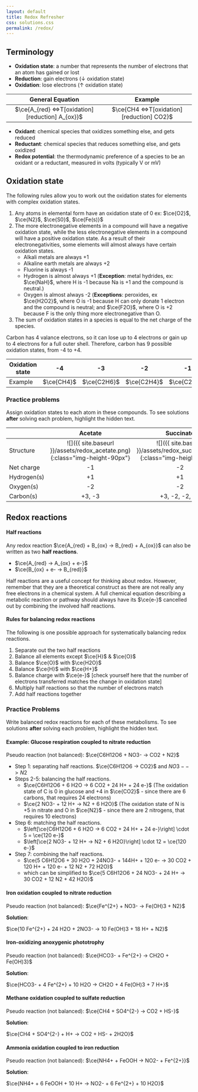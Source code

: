 ```yaml
---
layout: default
title: Redox Refresher
css: solutions.css
permalink: /redox/
---
```


## Terminology

 - **Oxidation state**: a number that represents the number of electrons that an atom has gained or lost
 - **Reduction**: gain electrons (↓ oxidation state)
 - **Oxidation**: lose electrons (↑ oxidation state)


|                       General Equation                        |                        Example                         |
|:-------------------------------------------------------------:|:------------------------------------------------------:|
| $\ce{A_{red} <=>T[oxidation][reduction] A_{ox}}$ | $\ce{CH4 <=>T[oxidation][reduction] CO2}$ |

 - **Oxidant**: chemical species that oxidizes something else, and gets reduced
 - **Reductant**: chemical species that reduces something else, and gets oxidized
 - **Redox potential**: the thermodynamic preference of a species to be an oxidant or a reductant, measured in volts (typically V or mV)

## Oxidation state

The following rules allow you to work out the oxidation states for elements with complex oxidation states.

1. Any atoms in elemental form have an oxidation state of 0 ex: $\ce{O2}$, $\ce{N2}$, $\ce{S0}$, $\ce{Fe(s)}$
2. The more electronegative elements in a compound will have a negative oxidation state, while the less electronegative elements in a compound will have a positive oxidation state. As a result of their electronegativities, some elements will almost always have certain oxidation states.
   - Alkali metals are always +1
   - Alkaline earth metals are always +2
   - Fluorine is always -1
   - Hydrogen is almost always +1 (**Exception**: metal hydrides, ex: $\ce{NaH}$, where H is -1 because Na is +1 and the compound is neutral.)
   - Oxygen is almost always -2 (**Exceptions**: peroxides, ex $\ce{H2O2}$, where O is -1 because H can only donate 1 electron and the compound is neutral; and $\ce{F2O}$, where O is +2 because F is the only thing more electronegative than O.
3. The sum of oxidation states in a species is equal to the net charge of the species.

Carbon has 4 valance electrons, so it can lose up to 4 electrons or gain up to 4 electrons for a full outer shell. Therefore, carbon has 9 possible oxidation states, from -4 to +4.

| Oxidation state |     -4     |     -3      |     -2      |     -1      |      0      |      +1       |     +2      |     +3      |     +4     |
|-----------------|:----------:|:-----------:|:-----------:|:-----------:|:-----------:|:-------------:|:-----------:|:-----------:|:----------:|
| Example         | $\ce{CH4}$ | $\ce{C2H6}$ | $\ce{C2H4}$ | $\ce{C2H2}$ | $\ce{CH2O}$ | $\ce{C2H2O2}$ | $\ce{CHO2-}$ | $\ce{C2O4-}$ | $\ce{CO2}$ |


### Practice problems

Assign oxidation states to each atom in these compounds. To see solutions **after** solving each problem, highlight the hidden text.

|             |                                **Acetate**                                 |                                **Succinate**                                 |                                **Fumarate**                                 |                                **Ethanol**                                 |
|-------------|:--------------------------------------------------------------------------:|:----------------------------------------------------------------------------:|:---------------------------------------------------------------------------:|:--------------------------------------------------------------------------:|
| Structure   | ![]({{ site.baseurl }}/assets/redox_acetate.png){:class="img-height-90px"} | ![]({{ site.baseurl }}/assets/redox_succinate.png){:class="img-height-90px"} | ![]({{ site.baseurl }}/assets/redox_fumarate.png){:class="img-height-90px"} | ![]({{ site.baseurl }}/assets/redox_ethanol.png){:class="img-height-50px"} |
| Net charge  |                      <span class="solution">-1</span>                      |                       <span class="solution">-2</span>                       |                      <span class="solution">-2</span>                       |                      <span class="solution">0</span>                       |
| Hydrogen(s) |                      <span class="solution">+1</span>                      |                       <span class="solution">+1<span>                        |                      <span class="solution">+1</span>                       |                      <span class="solution">+1</span>                      |
| Oxygen(s)   |                      <span class="solution">-2</span>                      |                       <span class="solution">-2</span>                       |                      <span class="solution">-2</span>                       |                      <span class="solution">-2</span>                      |
| Carbon(s)   |                    <span class="solution">+3, -3</span>                    |                 <span class="solution">+3, -2, -2, +3</span>                 |                <span class="solution">+3, -1, -1, +3</span>                 |                    <span class="solution">-2, -3</span>                    |

## Redox reactions

#### Half reactions

Any redox reaction $\ce{A_{red} + B_{ox} -> B_{red} + A_{ox}}$ can also be written as two **half reactions**.

- $\ce{A_{red} -> A_{ox} + e-}$
- $\ce{B_{ox} + e- -> B_{red}}$

Half reactions are a useful concept for thinking about redox. However, remember that they are a theoretical construct as there are not really any free electrons in a chemical system. A full chemical equation describing a metabolic reaction or pathway should always have its $\ce{e-}$ cancelled out by combining the involved half reactions.

#### Rules for balancing redox reactions

The following is one possible approach for systematically balancing redox reactions.

1. Separate out the two half reactions
2. Balance all elements except $\ce{H}$ & $\ce{O}$
3. Balance $\ce{O}$ with $\ce{H2O}$
4. Balance $\ce{H}$ with $\ce{H+}$
5. Balance charge with $\ce{e-}$ [check yourself here that the number of electrons transferred matches the change in oxidation state]
6. Multiply half reactions so that the number of electrons match
7. Add half reactions together

### Practice Problems

Write balanced redox reactions for each of these metabolisms. To see solutions **after** solving each problem, highlight the hidden text.

#### Example: Glucose respiration coupled to nitrate reduction

Pseudo reaction (not balanced): $\ce{C6H12O6 + NO3- -> CO2 + N2}$

- Step 1: separating half reactions. $\ce{C6H12O6 -> CO2}$ and $NO3- -> N2$
- Steps 2-5: balancing the half reactions.
  - $\ce{C6H12O6 + 6 H2O -> 6 CO2 + 24 H+ + 24 e-}$ (The oxidation state of C is 0 in glucose and +4 in $\ce{CO2}$ - since there are 6 carbons, that requires 24 electrons)
  - $\ce{2 NO3- + 12 H+ -> N2 + 6 H2O}$ (The oxidation state of N is +5 in nitrate and O in $\ce{N2}$ - since there are 2 nitrogens, that requires 10 electrons)
- Step 6: matching the half reactions.
  - $\left[\ce{C6H12O6 + 6 H2O -> 6 CO2 + 24 H+ + 24 e-}\right] \cdot 5 = \ce{120 e-}$
  - $\left[\ce{2 NO3- + 12 H+ -> N2 + 6 H2O}\right] \cdot 12 = \ce{120 e-}$
- Step 7: combining the half reactions.
  - $\ce{5 C6H12O6 + 30 H2O + 24NO3- + 144H+ + 120 e- -> 30 CO2 + 120 H+ + 120 e- + 12 N2 + 72 H2O}$
  - which can be simplified to $\ce{5 C6H12O6 + 24 NO3- + 24 H+ -> 30 CO2 + 12 N2 + 42 H2O}$

#### Iron oxidation coupled to nitrate reduction

Pseudo reaction (not balanced): $\ce{Fe^{2+} + NO3- -> Fe(OH)3 + N2}$

**Solution**:

<div class="solution">
$\ce{10 Fe^{2+} + 24 H2O + 2NO3- -> 10 Fe(OH)3 + 18 H+ + N2}$
</div>

#### Iron-oxidizing anoxygenic phototrophy

Pseudo reaction (not balanced): $\ce{HCO3- + Fe^{2+} -> CH2O + Fe(OH)3}$

**Solution**:

<div class="solution">
$\ce{HCO3- + 4 Fe^{2+} + 10 H2O -> CH2O + 4 Fe(OH)3 + 7 H+}$
</div>

#### Methane oxidation coupled to sulfate reduction

Pseudo reaction (not balanced): $\ce{CH4 + SO4^{2-} -> CO2 + HS-}$

**Solution**:

<div class="solution">
$\ce{CH4 + SO4^{2-} + H+ -> CO2 + HS- + 2H2O}$
</div>

#### Ammonia oxidation coupled to iron reduction

Pseudo reaction (not balanced): $\ce{NH4+ + FeOOH -> NO2- + Fe^{2+}}$

**Solution**:

<div class="solution">
$\ce{NH4+ + 6 FeOOH + 10 H+ -> NO2- + 6 Fe^{2+} + 10 H2O}$
</div>
